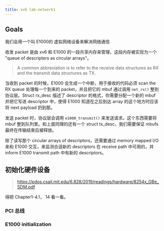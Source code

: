 ```yaml
---
title: xv6 lab-network1
---
```


## Goals

我们会用一个叫 E1000的 虚拟网络设备来解决网络通信

收发 packet 是由 xv6 和 E1000 的一段共享内存来管理，这段内存被实现为一个 "queue of descripters as circular arrays"。
> A common abbreviation is to refer to the receive data structures as RX and the transmit data structures as TX.

当收到 packet 的时候，E1000 会生成一个中断，用于接收的代码必须 scan the RX queue 处理每一个到来的 packet，并且把它的 mbuf 通过调用 `net_rx()` 整到协议层。Struct rx_desc 描述了 descriptor 的格式，你需要分配一个新的 mbuf 并把它写进 descriptor 中，使得 E1000 知道在之后到达 array 的这个地方时应该将 next payload 扔到那。

发送 packet 时，协议层会调用 `e1000_transmit()` 来发送请求。这个东西需要将 mbuf 整到队列里。和上面同理的还有一个 struct tx_desc，我们需要保证 mbufs 最终在传输结束后被释放。

除了读写那个 circular arrays of descriptors，还需要通过 memory mapped I/O 来和 E1000 交互，来监测合适新的 descriptors 在 receive path 中可用的，并 inform E1000 transmit path 中有新的 descriptors。 

## 初始化硬件设备

> https://pdos.csail.mit.edu/6.828/2019/readings/hardware/8254x_GBe_SDM.pdf

得把 Chapter1-4.1， 14 看一看。

### PCI 总线
### E1000 initialization

## 